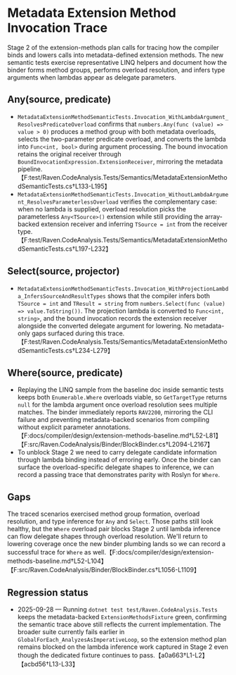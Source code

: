 # Metadata Extension Method Invocation Trace

Stage 2 of the extension-methods plan calls for tracing how the compiler binds
and lowers calls into metadata-defined extension methods. The new semantic tests
exercise representative LINQ helpers and document how the binder forms method
groups, performs overload resolution, and infers type arguments when lambdas
appear as delegate parameters.

## Any(source, predicate)

* `MetadataExtensionMethodSemanticTests.Invocation_WithLambdaArgument_ResolvesPredicateOverload`
  confirms that `numbers.Any(func (value) => value > 0)` produces a method group
  with both metadata overloads, selects the two-parameter predicate overload,
  and converts the lambda into `Func<int, bool>` during argument processing.
  The bound invocation retains the original receiver through
  `BoundInvocationExpression.ExtensionReceiver`, mirroring the metadata
  pipeline.【F:test/Raven.CodeAnalysis.Tests/Semantics/MetadataExtensionMethodSemanticTests.cs†L133-L195】
* `MetadataExtensionMethodSemanticTests.Invocation_WithoutLambdaArgument_ResolvesParameterlessOverload`
  verifies the complementary case: when no lambda is supplied, overload
  resolution picks the parameterless `Any<TSource>()` extension while still
  providing the array-backed extension receiver and inferring `TSource = int`
  from the receiver type.【F:test/Raven.CodeAnalysis.Tests/Semantics/MetadataExtensionMethodSemanticTests.cs†L197-L232】

## Select(source, projector)

* `MetadataExtensionMethodSemanticTests.Invocation_WithProjectionLambda_InfersSourceAndResultTypes`
  shows that the compiler infers both `TSource = int` and `TResult = string`
  from `numbers.Select(func (value) => value.ToString())`. The projection lambda
  is converted to `Func<int, string>`, and the bound invocation records the
  extension receiver alongside the converted delegate argument for lowering.
  No metadata-only gaps surfaced during this trace.【F:test/Raven.CodeAnalysis.Tests/Semantics/MetadataExtensionMethodSemanticTests.cs†L234-L279】

## Where(source, predicate)

* Replaying the LINQ sample from the baseline doc inside semantic tests keeps
  both `Enumerable.Where` overloads viable, so `GetTargetType` returns `null`
  for the lambda argument once overload resolution sees multiple matches. The
  binder immediately reports `RAV2200`, mirroring the CLI failure and preventing
  metadata-backed scenarios from compiling without explicit parameter
  annotations.【F:docs/compiler/design/extension-methods-baseline.md†L52-L81】【F:src/Raven.CodeAnalysis/Binder/BlockBinder.cs†L2094-L2167】
* To unblock Stage 2 we need to carry delegate candidate information through
  lambda binding instead of erroring early. Once the binder can surface the
  overload-specific delegate shapes to inference, we can record a passing trace
  that demonstrates parity with Roslyn for `Where`.

## Gaps

The traced scenarios exercised method group formation, overload resolution, and
type inference for `Any` and `Select`. Those paths still look healthy, but the
`Where` overload pair blocks Stage 2 until lambda inference can flow delegate
shapes through overload resolution. We'll return to lowering coverage once the
new binder plumbing lands so we can record a successful trace for `Where` as
well.【F:docs/compiler/design/extension-methods-baseline.md†L52-L104】【F:src/Raven.CodeAnalysis/Binder/BlockBinder.cs†L1056-L1109】

## Regression status

* 2025-09-28 — Running `dotnet test test/Raven.CodeAnalysis.Tests` keeps the
  metadata-backed `ExtensionMethodsFixture` green, confirming the semantic trace
  above still reflects the current implementation. The broader suite currently
  fails earlier in `GlobalForEach_AnalyzesAsImperativeLoop`, so the extension
  method plan remains blocked on the lambda inference work captured in Stage 2
  even though the dedicated fixture continues to pass.【a0a663†L1-L2】【acbd56†L13-L33】

